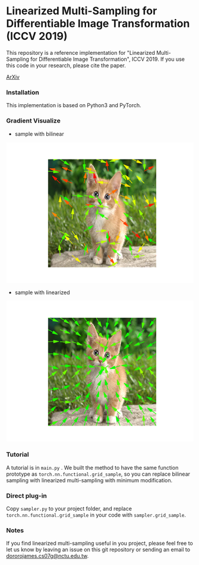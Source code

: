 # Linearized Multi-Sampling for Differentiable Image Transformation (ICCV 2019)

This repository is a reference implementation for "Linearized Multi-Sampling for Differentiable Image Transformation", ICCV 2019. If you use this code in your research, please cite the paper.

[ArXiv](https://arxiv.org/abs/1901.07124)

### Installation

This implementation is based on Python3 and PyTorch.

### Gradient Visualize

- sample with bilinear

![bilinear](https://github.com/dororojames/linearized_multisampling_release/blob/master/bilinear.png)

- sample with linearized

![bilinear](https://github.com/dororojames/linearized_multisampling_release/blob/master/linearized.png)

### Tutorial

A tutorial is in `main.py` . We built the method to have the same function prototype as `torch.nn.functional.grid_sample`, so you can replace bilinear sampling with linearized multi-sampling with minimum modification.

### Direct plug-in

Copy `sampler.py` to your project folder, and replace `torch.nn.functional.grid_sample` in your code with `sampler.grid_sample`.

### Notes

If you find linearized multi-sampling useful in you project, please feel free to let us know by leaving an issue on this git repository or sending an email to dororojames.cs07g@nctu.edu.tw.
